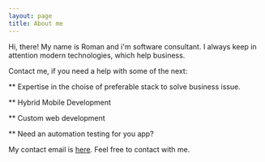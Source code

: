 ```yaml
---
layout: page
title: About me 
---
```


Hi, there!
My name is Roman and i'm software consultant. I always keep in attention modern technologies, which help business.

Contact me, if you need a help with some of the next:

** Expertise in the choise of preferable stack to solve business issue.

** Hybrid Mobile Development

** Custom web development

** Need an automation testing for you app? 

My contact email is <a href="mailto:qpbp@yandex.ua?Subject=Hello" target="_top">here</a>. Feel free to contact with me.